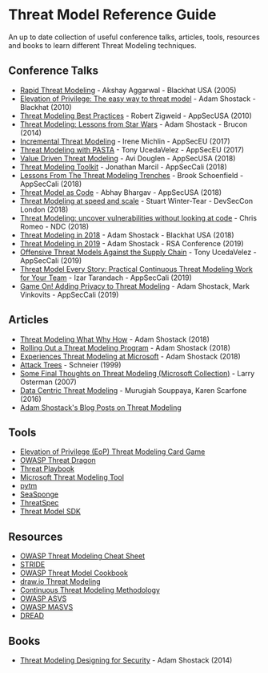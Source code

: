 # Threat Model Reference Guide

An up to date collection of useful conference talks, articles, tools, resources and books to learn different Threat Modeling techniques.

## Conference Talks

- [Rapid Threat Modeling](https://www.youtube.com/watch?v=4zxM1KhLXvI) - Akshay Aggarwal - Blackhat USA (2005)
- [Elevation of Privilege: The easy way to threat model](https://www.youtube.com/watch?v=vEqu5fk9rlE) - Adam Shostack - Blackhat (2010)
- [Threat Modeling Best Practices](https://www.youtube.com/watch?v=58Qga-ergBQ) - Robert Zigweid - AppSecUSA (2010)
- [Threat Modeling: Lessons from Star Wars](https://www.youtube.com/watch?v=-2zvfevLnp4) - Adam Shostack - Brucon (2014)
- [Incremental Threat Modeling](https://www.youtube.com/watch?v=WePVoeYrhpg) -  Irene Michlin - AppSecEU (2017)
- [Threat Modeling with PASTA](https://www.youtube.com/watch?v=hHIgW8ZUi4A) - Tony UcedaVelez - AppSecEU (2017)
- [Value Driven Threat Modeling](https://www.youtube.com/watch?v=3Fl_7FrM_gI) - Avi Douglen - AppSecUSA (2018)
- [Threat Modeling Toolkit](https://www.youtube.com/watch?v=KGy_KCRUGd4) - Jonathan Marcil - AppSecCali (2018)
- [Lessons From The Threat Modeling Trenches](https://www.youtube.com/watch?v=DEVt1Adybvs) - Brook Schoenfield - AppSecCali (2018)
- [Threat Model as Code](https://www.youtube.com/watch?v=fT2-JuvK428) - Abhay Bhargav - AppSecUSA (2018)
- [Threat Modeling at speed and scale](https://www.youtube.com/watch?v=5jyL-CHib54) - Stuart Winter-Tear - DevSecCon London (2018)
- [Threat Modeling: uncover vulnerabilities without looking at code](https://www.youtube.com/watch?v=Fmp9UFjPiJs) - Chris Romeo - NDC (2018)
- [Threat Modeling in 2018](https://www.youtube.com/watch?v=DMFF8zQqEVQ) - Adam Shostack - Blackhat USA (2018)
- [Threat Modeling in 2019](https://www.youtube.com/watch?v=ZoxHIpzaZ6U) - Adam Shostack - RSA Conference (2019)
- [Offensive Threat Models Against the Supply Chain](https://www.youtube.com/watch?v=J6o7YTnAqYg) - Tony UcedaVelez - AppSecCali (2019)
- [Threat Model Every Story: Practical Continuous Threat Modeling Work for Your Team](https://www.youtube.com/watch?v=VbW-X0j35gw) - Izar Tarandach - AppSecCali (2019)
- [Game On! Adding Privacy to Threat Modeling](https://www.youtube.com/watch?v=uzOdpuAhr28) - Adam Shostack, Mark Vinkovits - AppSecCali (2019)

## Articles

* [Threat Modeling What Why How](https://misti.com/infosec-insider/threat-modeling-what-why-and-how) - Adam Shostack (2018)
* [Rolling Out a Threat Modeling Program](https://misti.com/infosec-insider/rolling-out-a-threat-modeling-program) - Adam Shostack (2018)
* [Experiences Threat Modeling at Microsoft](https://adam.shostack.org/modsec08/Shostack-ModSec08-Experiences-Threat-Modeling-At-Microsoft.pdf) - Adam Shostack (2018)
* [Attack Trees](https://www.schneier.com/academic/archives/1999/12/attack_trees.html) - Schneier (1999)
* [Some Final Thoughts on Threat Modeling (Microsoft Collection)](https://blogs.msdn.microsoft.com/larryosterman/2007/10/01/some-final-thoughts-on-threat-modeling/) - Larry Osterman (2007)
* [Data Centric Threat Modeling](https://csrc.nist.gov/CSRC/media/Publications/sp/800-154/draft/documents/sp800_154_draft.pdf) - Murugiah Souppaya, Karen Scarfone (2016)
* [Adam Shostack's Blog Posts on Threat Modeling](https://adam.shostack.org/blog/category/threat-modeling/)

## Tools

* [Elevation of Privilege (EoP) Threat Modeling Card Game](http://www.microsoft.com/en-us/download/details.aspx?id=20303)
* [OWASP Threat Dragon](https://threatdragon.org/login)
* [Threat Playbook](https://we45.gitbook.io/threatplaybook/)
* [Microsoft Threat Modeling Tool](https://www.microsoft.com/en-us/securityengineering/sdl/threatmodeling)
* [pytm](https://github.com/izar/pytm)
* [SeaSponge](https://github.com/mozilla/seasponge)
* [ThreatSpec](https://threatspec.org/)
* [Threat Model SDK](https://github.com/stevespringett/threatmodel-sdk)

## Resources

* [OWASP Threat Modeling Cheat Sheet](https://github.com/OWASP/CheatSheetSeries/blob/master/cheatsheets/Threat_Modeling_Cheat_Sheet.md)
* [STRIDE](https://docs.microsoft.com/en-us/previous-versions/commerce-server/ee823878(v=cs.20))
* [OWASP Threat Model Cookbook](https://github.com/OWASP/threat-model-cookbook)
* [draw.io Threat Modeling](https://github.com/michenriksen/drawio-threatmodeling)
* [Continuous Threat Modeling Methodology](https://github.com/Autodesk/continuous-threat-modeling)
* [OWASP ASVS](https://github.com/OWASP/ASVS)
* [OWASP MASVS](https://github.com/OWASP/owasp-masvs)
* [DREAD](https://wiki.openstack.org/wiki/Security/OSSA-Metrics#DREAD)

## Books

* [Threat Modeling Designing for Security](https://www.amazon.com/Threat-Modeling-Designing-Adam-Shostack/dp/1118809998) - Adam Shostack (2014)
